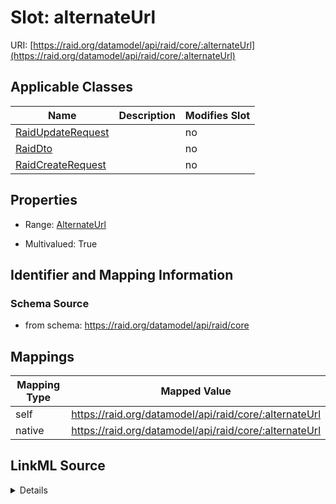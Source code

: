 

# Slot: alternateUrl



URI: [https://raid.org/datamodel/api/raid/core/:alternateUrl](https://raid.org/datamodel/api/raid/core/:alternateUrl)



<!-- no inheritance hierarchy -->





## Applicable Classes

| Name | Description | Modifies Slot |
| --- | --- | --- |
| [RaidUpdateRequest](../classes/RaidUpdateRequest.md) |  |  no  |
| [RaidDto](../classes/RaidDto.md) |  |  no  |
| [RaidCreateRequest](../classes/RaidCreateRequest.md) |  |  no  |







## Properties

* Range: [AlternateUrl](../classes/AlternateUrl.md)

* Multivalued: True





## Identifier and Mapping Information







### Schema Source


* from schema: https://raid.org/datamodel/api/raid/core




## Mappings

| Mapping Type | Mapped Value |
| ---  | ---  |
| self | https://raid.org/datamodel/api/raid/core/:alternateUrl |
| native | https://raid.org/datamodel/api/raid/core/:alternateUrl |




## LinkML Source

<details>
```yaml
name: alternateUrl
from_schema: https://raid.org/datamodel/api/raid/core
rank: 1000
alias: alternateUrl
domain_of:
- RaidDto
range: AlternateUrl
multivalued: true
inlined: true
inlined_as_list: true

```
</details>